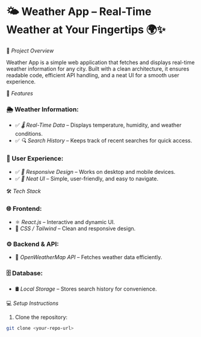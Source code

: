 # 🌤 Weather App – Real-Time Weather at Your Fingertips 🌍✨

📌 *Project Overview*

Weather App is a simple web application that fetches and displays real-time weather information for any city. Built with a clean architecture, it ensures readable code, efficient API handling, and a neat UI for a smooth user experience.

🚀 *Features*

### 🌦 Weather Information:
- ✅ *🌡 Real-Time Data* – Displays temperature, humidity, and weather conditions.  
- ✅ *🔍 Search History* – Keeps track of recent searches for quick access.  

### 🎨 User Experience:
- ✅ *📱 Responsive Design* – Works on desktop and mobile devices.  
- ✅ *💫 Neat UI* – Simple, user-friendly, and easy to navigate.  

🛠 *Tech Stack*

### 🌐 Frontend:
- ⚛ *React.js* – Interactive and dynamic UI.  
- 🎨 *CSS / Tailwind* – Clean and responsive design.  

### ⚙ Backend & API:
- 🌿 *OpenWeatherMap API* – Fetches weather data efficiently.  

### 🗄 Database:
- 🛢 *Local Storage* – Stores search history for convenience.  

💻 *Setup Instructions*
1. Clone the repository:
```bash
git clone <your-repo-url>
